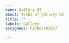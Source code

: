 ```yaml
---
name: Gallery UI
about: Tasks of gallery UI
title: ''
labels: Gallery
assignees: nickorsk2017

---
```



